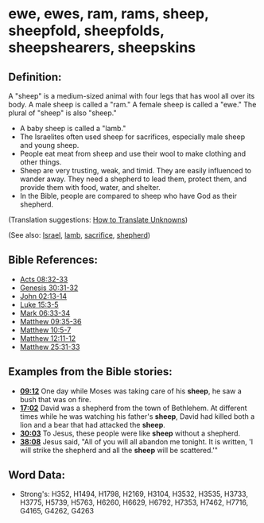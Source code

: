 # ewe, ewes, ram, rams, sheep, sheepfold, sheepfolds, sheepshearers, sheepskins #

## Definition: ##

A "sheep" is a medium-sized animal with four legs that has wool all over its body. A male sheep is called a "ram." A female sheep is called a "ewe." The plural of "sheep" is also "sheep."

* A baby sheep is called a "lamb."
* The Israelites often used sheep for sacrifices, especially male sheep and young sheep.
* People eat meat from sheep and use their wool to make clothing and other things.
* Sheep are very trusting, weak, and timid. They are easily influenced to wander away. They need a shepherd to lead them, protect them, and provide them with food, water, and shelter.
* In the Bible, people are compared to sheep who have God as their shepherd.

(Translation suggestions: [How to Translate Unknowns](rc://en/ta/man/translate/translate-unknown))

(See also: [Israel](../kt/israel.md), [lamb](../kt/lamb.md), [sacrifice](../other/sacrifice.md), [shepherd](../other/shepherd.md))

## Bible References: ##

* [Acts 08:32-33](rc://en/tn/help/act/08/32)
* [Genesis 30:31-32](rc://en/tn/help/gen/30/31)
* [John 02:13-14](rc://en/tn/help/jhn/02/13)
* [Luke 15:3-5](rc://en/tn/help/luk/15/03)
* [Mark 06:33-34](rc://en/tn/help/mrk/06/33)
* [Matthew 09:35-36](rc://en/tn/help/mat/09/35)
* [Matthew 10:5-7](rc://en/tn/help/mat/10/05)
* [Matthew 12:11-12](rc://en/tn/help/mat/12/11)
* [Matthew 25:31-33](rc://en/tn/help/mat/25/31)

## Examples from the Bible stories: ##

* __[09:12](rc://en/tn/help/obs/09/12)__ One day while Moses was taking care of his __sheep__, he saw a bush that was on fire.
* __[17:02](rc://en/tn/help/obs/17/02)__ David was a shepherd from the town of Bethlehem. At different times while he was watching his father's __sheep__, David had killed both a lion and a bear that had attacked the __sheep__.
* __[30:03](rc://en/tn/help/obs/30/03)__ To Jesus, these people were like __sheep__  without a shepherd.
* __[38:08](rc://en/tn/help/obs/38/08)__ Jesus said, "All of you will all abandon me tonight. It is written, 'I will strike the shepherd and all the __sheep__  will be scattered.'"

## Word Data: ##

* Strong's: H352, H1494, H1798, H2169, H3104, H3532, H3535, H3733, H3775, H5739, H5763, H6260, H6629, H6792, H7353, H7462, H7716, G4165, G4262, G4263
